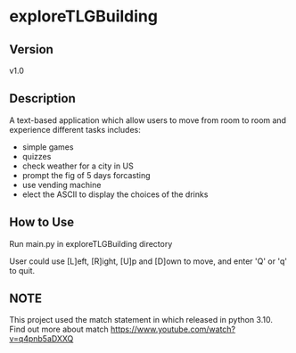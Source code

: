 # exploreTLGBuilding

## Version
v1.0
## Description
A text-based application which allow users to move from room to room and experience different tasks includes: 

* simple games
* quizzes
* check weather for a city in US
 * prompt the fig of 5 days forcasting 
* use vending machine
 * elect the ASCII to display the choices of the drinks

## How to Use 
Run main.py in exploreTLGBuilding directory

User could use [L]eft, [R]ight, [U]p and [D]own to move, and enter 'Q' or 'q' to quit.

## NOTE
This project used the match statement in which released in python 3.10. Find out more about match https://www.youtube.com/watch?v=q4pnb5aDXXQ


